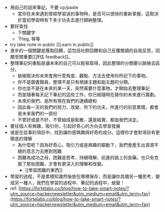 - 用自己的話來筆記，不要 cp/paste
	- 當你在未來遇到曾經學習過的事物時，是否可以很快的重新掌握，這取決於當初學習時有下多少功夫去進行歸納整理。
- 要好查找
	- 下關鍵字
	- 下teg, 等等
- try take note in public [[Learn in public]]
- 進步的一個關鍵是獲取回饋，這包括社群回饋和自己反覆閱讀的自我反思，回饋至關重要[[評估 feedback]]。
- 整理筆記的重點是讓未來的自己可以輕易取得，因此整理的分類要以脈絡去區分。
	- 脈絡取決你未來會用什麼角度、觀點、方法去使用你所記下的事物。
	- 你不是圖書館員，整理不是只有根據主題和副主題的分類。
	- 你也並不是在未來的某一天，突然需要什麼事物，才開始去整理筆記
	- 而是隨著每天記下筆記的這些工作，你已經隨時在替你的未來進行籌劃。
	- 未來的我們，是所有現在我們的連續總和
	- 因此每一天的我們的努力、改變、所下的功夫，所進行的刻意累積，都會是未來我們的一部份
	- 不管好或是不好，不管組成是鬆散，還是結實，都由我們決定。
- 要往個人有興趣，吸引你，引起好奇心的方向去學習發展
- 或是在從事的項目中，找到讓你感興趣與好奇的成分。這樣你才會對項目有更徹底的理解
	- 為什麼呢？因為好奇心，吸引力或是興趣的驅動下，我們會產生出源源不絕的意志力去應對困難
	- 困難為成功之母，困難是思考、持續理解、前進的路上的良藥。也只有克服了那些困難，才會有更深入的理解和改變。
		- [[學習困難的東西]]
- 學習的過程，不是累積知識然後放在哪裡保存，而是讓你具備另一種思考，變成另一種人，我們在學習的過程中、筆記的過程中，蛻變！
- ref: [https://fortelabs.co/blog/how-to-take-smart-notes/?utm_source=hackernewsletter&utm_medium=email&utm_term=fav](https://fortelabs.co/blog/how-to-take-smart-notes/?utm_source=hackernewsletter&utm_medium=email&utm_term=fav)